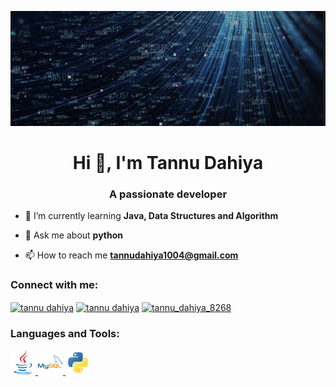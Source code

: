 ![logo](https://github.com/Tannu8268/Tannu8268/blob/main/Banner.png)
<h1 align="center">Hi 👋, I'm Tannu Dahiya</h1>
<h3 align="center">A passionate developer</h3>

- 🌱 I’m currently learning **Java, Data Structures and Algorithm**

- 💬 Ask me about **python**

- 📫 How to reach me **tannudahiya1004@gmail.com**

<h3 align="left">Connect with me:</h3>
<p align="left">
<a href="https://linkedin.com/in/tannu dahiya" target="blank"><img align="center" src="https://raw.githubusercontent.com/rahuldkjain/github-profile-readme-generator/master/src/images/icons/Social/linked-in-alt.svg" alt="tannu dahiya" height="30" width="40" /></a>
<a href="https://fb.com/tannu dahiya" target="blank"><img align="center" src="https://raw.githubusercontent.com/rahuldkjain/github-profile-readme-generator/master/src/images/icons/Social/facebook.svg" alt="tannu dahiya" height="30" width="40" /></a>
<a href="https://instagram.com/tannu_dahiya_8268" target="blank"><img align="center" src="https://raw.githubusercontent.com/rahuldkjain/github-profile-readme-generator/master/src/images/icons/Social/instagram.svg" alt="tannu_dahiya_8268" height="30" width="40" /></a>
</p>

<h3 align="left">Languages and Tools:</h3>
<p align="left"> <a href="https://www.java.com" target="_blank" rel="noreferrer"> <img src="https://raw.githubusercontent.com/devicons/devicon/master/icons/java/java-original.svg" alt="java" width="40" height="40"/> </a> <a href="https://www.mysql.com/" target="_blank" rel="noreferrer"> <img src="https://raw.githubusercontent.com/devicons/devicon/master/icons/mysql/mysql-original-wordmark.svg" alt="mysql" width="40" height="40"/> </a> <a href="https://www.python.org" target="_blank" rel="noreferrer"> <img src="https://raw.githubusercontent.com/devicons/devicon/master/icons/python/python-original.svg" alt="python" width="40" height="40"/> </a> </p>
